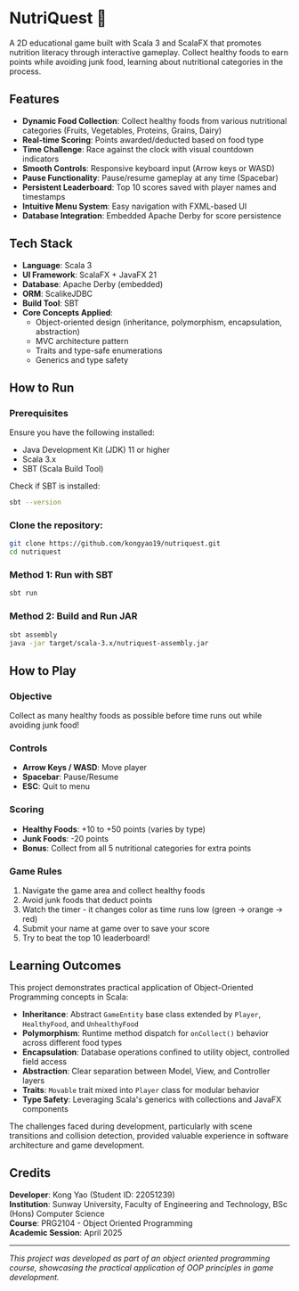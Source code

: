 # NutriQuest 🍎

A 2D educational game built with Scala 3 and ScalaFX that promotes nutrition literacy through interactive gameplay. Collect healthy foods to earn points while avoiding junk food, learning about nutritional categories in the process.

## Features

- **Dynamic Food Collection**: Collect healthy foods from various nutritional categories (Fruits, Vegetables, Proteins, Grains, Dairy)
- **Real-time Scoring**: Points awarded/deducted based on food type
- **Time Challenge**: Race against the clock with visual countdown indicators
- **Smooth Controls**: Responsive keyboard input (Arrow keys or WASD)
- **Pause Functionality**: Pause/resume gameplay at any time (Spacebar)
- **Persistent Leaderboard**: Top 10 scores saved with player names and timestamps
- **Intuitive Menu System**: Easy navigation with FXML-based UI
- **Database Integration**: Embedded Apache Derby for score persistence

## Tech Stack

- **Language**: Scala 3
- **UI Framework**: ScalaFX + JavaFX 21
- **Database**: Apache Derby (embedded)
- **ORM**: ScalikeJDBC
- **Build Tool**: SBT
- **Core Concepts Applied**:
  - Object-oriented design (inheritance, polymorphism, encapsulation, abstraction)
  - MVC architecture pattern
  - Traits and type-safe enumerations
  - Generics and type safety

## How to Run

### Prerequisites
Ensure you have the following installed:
- Java Development Kit (JDK) 11 or higher
- Scala 3.x
- SBT (Scala Build Tool)

Check if SBT is installed:
```bash
sbt --version
```

### Clone the repository:
```bash
git clone https://github.com/kongyao19/nutriquest.git
cd nutriquest
```

### Method 1: Run with SBT
```bash
sbt run
```

### Method 2: Build and Run JAR
```bash
sbt assembly
java -jar target/scala-3.x/nutriquest-assembly.jar
```

## How to Play

### Objective
Collect as many healthy foods as possible before time runs out while avoiding junk food!

### Controls
- **Arrow Keys / WASD**: Move player
- **Spacebar**: Pause/Resume
- **ESC**: Quit to menu

### Scoring
- **Healthy Foods**: +10 to +50 points (varies by type)
- **Junk Foods**: -20 points
- **Bonus**: Collect from all 5 nutritional categories for extra points

### Game Rules
1. Navigate the game area and collect healthy foods
2. Avoid junk foods that deduct points
3. Watch the timer - it changes color as time runs low (green → orange → red)
4. Submit your name at game over to save your score
5. Try to beat the top 10 leaderboard!

## Learning Outcomes

This project demonstrates practical application of Object-Oriented Programming concepts in Scala:

- **Inheritance**: Abstract `GameEntity` base class extended by `Player`, `HealthyFood`, and `UnhealthyFood`
- **Polymorphism**: Runtime method dispatch for `onCollect()` behavior across different food types
- **Encapsulation**: Database operations confined to utility object, controlled field access
- **Abstraction**: Clear separation between Model, View, and Controller layers
- **Traits**: `Movable` trait mixed into `Player` class for modular behavior
- **Type Safety**: Leveraging Scala's generics with collections and JavaFX components

The challenges faced during development, particularly with scene transitions and collision detection, provided valuable experience in software architecture and game development.

## Credits

**Developer**: Kong Yao (Student ID: 22051239)  
**Institution**: Sunway University, Faculty of Engineering and Technology, BSc (Hons) Computer Science  
**Course**: PRG2104 - Object Oriented Programming  
**Academic Session**: April 2025

---

*This project was developed as part of an object oriented programming course, showcasing the practical application of OOP principles in game development.*
